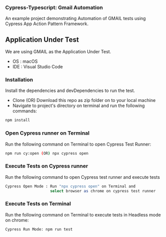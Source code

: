 ### Cypress-Typescript: Gmail Automation
An example project demonstrating Automation of GMAIL tests using Cypress App Action Pattern Framework.

## Application Under Test
We are using GMAIL as the Application Under Test. 
* OS  : macOS
* IDE : Visual Studio Code

### Installation
Install the dependencies and devDependencies to run the test.

-   Clone (OR) Download this repo as zip folder on to your local machine
-   Navigate to project's directory on terminal and run the following commands:

```sh
npm install
```

### Open Cypress runner on Terminal
Run the following command on Terminal to open Cypress Test Runner:
```sh
npm run cy:open (OR) npx cypress open
```

### Execute Tests on Cypress runner
Run the following command to open Cypress test runner and execute tests
```sh
Cypress Open Mode : Run "npx cypress open" on Terminal and 
                    select browser as chrome on cypress test runner
```

### Execute Tests on Terminal
Run the following command on Terminal to execute tests in Headless mode on chrome:
```sh
Cypress Run Mode: npm run test
```